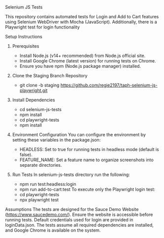 Selenium JS Tests

This repository contains automated tests for Login and Add to Cart features using Selenium WebDriver with Mocha (JavaScript). Additionally, there is a Playwright test for login functionality



Setup Instructions
1. Prerequisites
    - Install Node.js (v14+ recommended) from Node.js official site.
    - Install Google Chrome (latest version) for running tests on Chrome.
    - Ensure you have npm (Node.js package manager) installed.

2. Clone the Staging Branch Repository
    - git clone -b staging https://github.com/regie2197/taph-selenium-js-playwright.git


3. Install Dependencies
    - cd selenium-js-tests
    - npm install
    - cd playwright-tests
    - npm install

4. Environment Configuration
    You can configure the environment by setting these variables in the package.json:

    - HEADLESS: Set to true for running tests in headless mode (default is false).
    - FEATURE_NAME: Set a feature name to organize screenshots into separate directories.
5. Run Tests
    In selenium-js-tests directory run the following: 
    - npm run test:headless:login
    - npm run add-to-cart:test
    To execute only the Playwright login test:
    - cd playwright-tests
    - npx playwright test

Assumptions
The tests are designed for the Sauce Demo Website (https://www.saucedemo.com/).
Ensure the website is accessible before running tests.
Default credentials used for login are provided in loginData.json.
The tests assume all required dependencies are installed, and Google Chrome is available on the system.